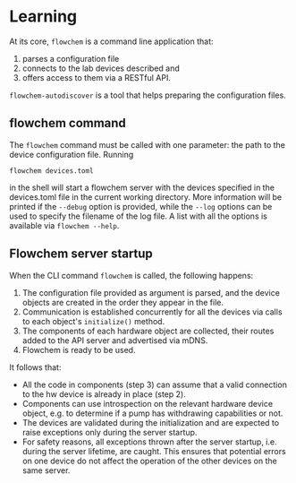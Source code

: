 # Learning
At its core, `flowchem` is a command line application that:
1. parses a configuration file
2. connects to the lab devices described and
3. offers access to them via a RESTful API.

`flowchem-autodiscover` is a tool that helps preparing the configuration files.

## flowchem command
The `flowchem` command must be called with one parameter: the path to the device configuration file. Running
```shell
flowchem devices.toml
```
in the shell will start a flowchem server with the devices specified in the devices.toml file in the current working directory.
More information will be printed if the `--debug` option is provided, while the `--log` options can be used to specify
the filename of the log file.
A list with all the options is available via `flowchem --help`.

## Flowchem server startup
When the CLI command `flowchem` is called, the following happens:
1. The configuration file provided as argument is parsed, and the device objects are created in the order they appear in the file.
2. Communication is established concurrently for all the devices via calls to each object's `initialize()` method.
3. The components of each hardware object are collected, their routes added to the API server and advertised via mDNS.
4. Flowchem is ready to be used.

It follows that:
* All the code in components (step 3) can assume that a valid connection to the hw device is already in place (step 2).
* Components can use introspection on the relevant hardware device object, e.g. to determine if a pump has withdrawing
  capabilities or not.
* The devices are validated during the initialization and are expected to raise exceptions only during the server startup.
* For safety reasons, all exceptions thrown after the server startup, i.e. during the server lifetime, are caught.
  This ensures that potential errors on one device do not affect the operation of the other devices on the same server.

